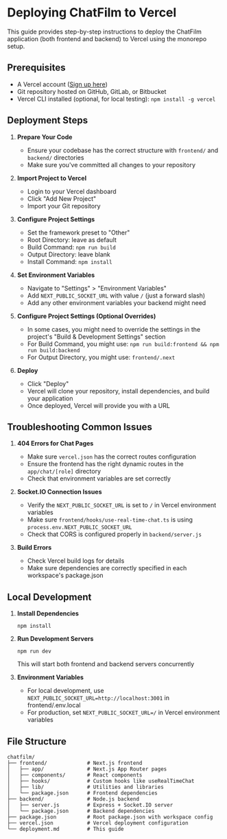 # Deploying ChatFilm to Vercel

This guide provides step-by-step instructions to deploy the ChatFilm application (both frontend and backend) to Vercel using the monorepo setup.

## Prerequisites

* A Vercel account ([Sign up here](https://vercel.com/signup))
* Git repository hosted on GitHub, GitLab, or Bitbucket
* Vercel CLI installed (optional, for local testing): `npm install -g vercel`

## Deployment Steps

1. **Prepare Your Code**
   * Ensure your codebase has the correct structure with `frontend/` and `backend/` directories
   * Make sure you've committed all changes to your repository

2. **Import Project to Vercel**
   * Login to your Vercel dashboard
   * Click "Add New Project"
   * Import your Git repository

3. **Configure Project Settings**
   * Set the framework preset to "Other"
   * Root Directory: leave as default
   * Build Command: `npm run build`
   * Output Directory: leave blank
   * Install Command: `npm install`

4. **Set Environment Variables**
   * Navigate to "Settings" > "Environment Variables"
   * Add `NEXT_PUBLIC_SOCKET_URL` with value `/` (just a forward slash)
   * Add any other environment variables your backend might need

5. **Configure Project Settings (Optional Overrides)**
   * In some cases, you might need to override the settings in the project's "Build & Development Settings" section
   * For Build Command, you might use: `npm run build:frontend && npm run build:backend`
   * For Output Directory, you might use: `frontend/.next`

6. **Deploy**
   * Click "Deploy"
   * Vercel will clone your repository, install dependencies, and build your application
   * Once deployed, Vercel will provide you with a URL

## Troubleshooting Common Issues

1. **404 Errors for Chat Pages**
   * Make sure `vercel.json` has the correct routes configuration
   * Ensure the frontend has the right dynamic routes in the `app/chat/[role]` directory
   * Check that environment variables are set correctly

2. **Socket.IO Connection Issues**
   * Verify the `NEXT_PUBLIC_SOCKET_URL` is set to `/` in Vercel environment variables
   * Make sure `frontend/hooks/use-real-time-chat.ts` is using `process.env.NEXT_PUBLIC_SOCKET_URL`
   * Check that CORS is configured properly in `backend/server.js`

3. **Build Errors**
   * Check Vercel build logs for details
   * Make sure dependencies are correctly specified in each workspace's package.json

## Local Development

1. **Install Dependencies**
   ```
   npm install
   ```

2. **Run Development Servers**
   ```
   npm run dev
   ```
   This will start both frontend and backend servers concurrently

3. **Environment Variables**
   * For local development, use `NEXT_PUBLIC_SOCKET_URL=http://localhost:3001` in frontend/.env.local
   * For production, set `NEXT_PUBLIC_SOCKET_URL=/` in Vercel environment variables

## File Structure

```
chatfilm/
├── frontend/             # Next.js frontend
│   ├── app/              # Next.js App Router pages
│   ├── components/       # React components
│   ├── hooks/            # Custom hooks like useRealTimeChat
│   ├── lib/              # Utilities and libraries
│   └── package.json      # Frontend dependencies
├── backend/              # Node.js backend
│   ├── server.js         # Express + Socket.IO server
│   └── package.json      # Backend dependencies
├── package.json          # Root package.json with workspace config
├── vercel.json           # Vercel deployment configuration
└── deployment.md         # This guide
``` 